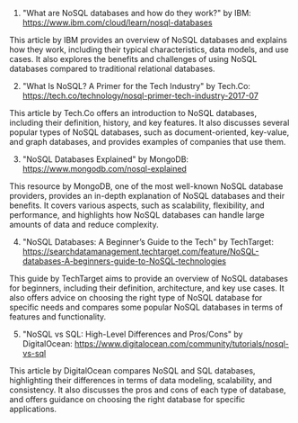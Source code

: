 

1. "What are NoSQL databases and how do they work?" by IBM:
https://www.ibm.com/cloud/learn/nosql-databases

This article by IBM provides an overview of NoSQL databases and explains how they work, including their typical characteristics, data models, and use cases. It also explores the benefits and challenges of using NoSQL databases compared to traditional relational databases.

2. "What Is NoSQL? A Primer for the Tech Industry" by Tech.Co:
https://tech.co/technology/nosql-primer-tech-industry-2017-07

This article by Tech.Co offers an introduction to NoSQL databases, including their definition, history, and key features. It also discusses several popular types of NoSQL databases, such as document-oriented, key-value, and graph databases, and provides examples of companies that use them.

3. "NoSQL Databases Explained" by MongoDB:
https://www.mongodb.com/nosql-explained

This resource by MongoDB, one of the most well-known NoSQL database providers, provides an in-depth explanation of NoSQL databases and their benefits. It covers various aspects, such as scalability, flexibility, and performance, and highlights how NoSQL databases can handle large amounts of data and reduce complexity.

4. "NoSQL Databases: A Beginner’s Guide to the Tech" by TechTarget:
https://searchdatamanagement.techtarget.com/feature/NoSQL-databases-A-beginners-guide-to-NoSQL-technologies

This guide by TechTarget aims to provide an overview of NoSQL databases for beginners, including their definition, architecture, and key use cases. It also offers advice on choosing the right type of NoSQL database for specific needs and compares some popular NoSQL databases in terms of features and functionality.

5. "NoSQL vs SQL: High-Level Differences and Pros/Cons" by DigitalOcean:
https://www.digitalocean.com/community/tutorials/nosql-vs-sql

This article by DigitalOcean compares NoSQL and SQL databases, highlighting their differences in terms of data modeling, scalability, and consistency. It also discusses the pros and cons of each type of database, and offers guidance on choosing the right database for specific applications.